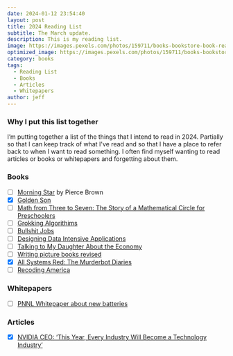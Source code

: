 ```yaml
---
date: 2024-01-12 23:54:40
layout: post
title: 2024 Reading List
subtitle: The March update.
description: This is my reading list.
image: https://images.pexels.com/photos/159711/books-bookstore-book-reading-159711.jpeg
optimized_image: https://images.pexels.com/photos/159711/books-bookstore-book-reading-159711.jpeg
category: books
tags:
  - Reading List
  - Books
  - Articles 
  - Whitepapers
author: jeff
---
```

### Why I put this list together

I’m putting together a list of the things that I intend to read in 2024. Partially so that I can keep track of what I've read and so that I have a place to refer back to when I want to read something. I often find myself wanting to read articles or books or whitepapers and forgetting about them.

### Books
-[ ] [Morning Star](https://en.wikipedia.org/wiki/Morning_Star_(Brown_novel)) by Pierce Brown
-[x] [Golden Son]()
-[ ] [Math from Three to Seven: The Story of a Mathematical Circle for Preschoolers]()
-[ ] [Grokking Algorithims]()
-[ ] [Bullshit Jobs]()
-[ ] [Designing Data Intensive Applications]()
-[ ] [Talking to My Daughter About the Economy]()
-[ ] [Writing picture books revised]()
-[x] [All Systems Red: The Murderbot Diaries]()
-[ ] [Recoding America]()

### Whitepapers
-[ ] [PNNL Whitepaper about new batteries](https://arxiv.org/abs/2401.04070Microsoft)

### Articles
-[x] [NVIDIA CEO: ‘This Year, Every Industry Will Become a Technology Industry’](https://blogs.nvidia.com/blog/nvidia-ceo-ai-drug-discovery-jp-morgan-healthcare-2024/)



